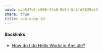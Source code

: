 ```yaml
---
uuid: caa847b1-c096-4fa0-9df4-0a5fd9839e34
share: true
title: ssh-copy-id
---
```

#### Backlinks

* [How do I do Hello World in Ansible?](/9d016f63-fdb1-400a-aa19-c84cbdc5cd94)